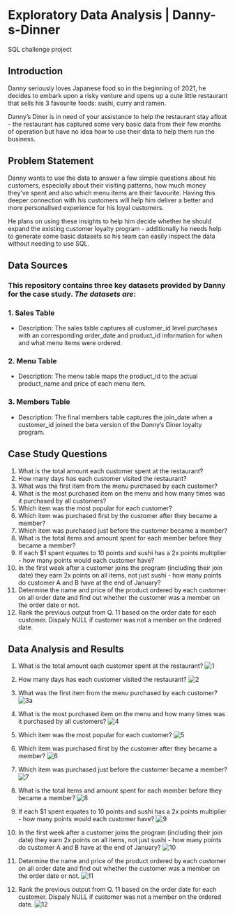 # Exploratory Data Analysis | Danny-s-Dinner
SQL challenge project
## Introduction
Danny seriously loves Japanese food so in the beginning of 2021, he decides to embark upon a risky venture and opens up a cute little restaurant that sells his 3 favourite foods: sushi, curry and ramen.

Danny’s Diner is in need of your assistance to help the restaurant stay afloat - the restaurant has captured some very basic data from their few months of operation but have no idea how to use their data to help them run the business.
## Problem Statement
Danny wants to use the data to answer a few simple questions about his customers, especially about their visiting patterns, how much money they’ve spent and also which menu items are their favourite. Having this deeper connection with his customers will help him deliver a better and more personalised experience for his loyal customers.

He plans on using these insights to help him decide whether he should expand the existing customer loyalty program - additionally he needs help to generate some basic datasets so his team can easily inspect the data without needing to use SQL.
## Data Sources
### This repository contains three key datasets provided by Danny for the case study. _The datasets are_:
### 1. Sales Table
  * Description: The sales table captures all customer_id level purchases with an corresponding order_date and product_id information for when and what menu items were ordered.
### 2. Menu Table
  * Description: The menu table maps the product_id to the actual product_name and price of each menu item.
### 3. Members Table
  * Description: The final members table captures the join_date when a customer_id joined the beta version of the Danny’s Diner loyalty program.
## Case Study Questions
1.  What is the total amount each customer spent at the restaurant?
2.  How many days has each customer visited the restaurant?
3.  What was the first item from the menu purchased by each customer?
4.  What is the most purchased item on the menu and how many times was it purchased by all customers?
5.  Which item was the most popular for each customer?
6.  Which item was purchased first by the customer after they became a member?
7.  Which item was purchased just before the customer became a member?
8.  What is the total items and amount spent for each member before they became a member?
9.  If each $1 spent equates to 10 points and sushi has a 2x points multiplier - how many points would each customer have?
10. In the first week after a customer joins the program (including their join date) they earn 2x points on all items, not just sushi - how many points do customer A and B have at the end of January?
11. Determine the name and price of the product ordered by each customer on all order date and find out whether the customer was a member on the order date or not.
12. Rank the previous output from Q. 11 based on the order date for each customer. Dispaly NULL if customer was not a member on the ordered date.

## Data Analysis and Results
1.  What is the total amount each customer spent at the restaurant?
  ![1](https://github.com/user-attachments/assets/859af596-32d8-4efe-98bb-012d57d26b26)

3.  How many days has each customer visited the restaurant?
  ![2](https://github.com/user-attachments/assets/6fc51192-5b5c-4ba1-84aa-e67ca410b298)

4.  What was the first item from the menu purchased by each customer?
   ![3a](https://github.com/user-attachments/assets/1de3532c-6348-49d7-981c-0678a6bde373)

5.  What is the most purchased item on the menu and how many times was it purchased by all customers?
   ![4](https://github.com/user-attachments/assets/18771932-f59a-4a5e-8c8c-670dc96d4051)

6.  Which item was the most popular for each customer?
   ![5](https://github.com/user-attachments/assets/c3899d39-7212-4eb5-9701-f188582a76dc)

7.  Which item was purchased first by the customer after they became a member?
   ![6](https://github.com/user-attachments/assets/3b038be4-af4d-4985-b47a-91b7016c5e7d)

8.  Which item was purchased just before the customer became a member?
   ![7](https://github.com/user-attachments/assets/eee73600-a7f1-44fa-a346-353c2e04e165)

9.  What is the total items and amount spent for each member before they became a member?
   ![8](https://github.com/user-attachments/assets/48a7f33a-384a-4b5a-8d49-cd9b34a0b5b6)

10.  If each $1 spent equates to 10 points and sushi has a 2x points multiplier - how many points would each customer have?
![9](https://github.com/user-attachments/assets/da89ff3b-f389-419b-b681-4bd8644cd82d)

11. In the first week after a customer joins the program (including their join date) they earn 2x points on all items, not just sushi - how many points do customer A and B have at the end of January?
  ![10](https://github.com/user-attachments/assets/8e7ca941-faf8-419a-bbcd-289c215636aa)

12. Determine the name and price of the product ordered by each customer on all order date and find out whether the customer was a member on the order date or not.
![11](https://github.com/user-attachments/assets/546f016f-a61a-49bc-abf6-f8eae16340ed)

13. Rank the previous output from Q. 11 based on the order date for each customer. Dispaly NULL if customer was not a member on the ordered date.
![12](https://github.com/user-attachments/assets/828e314c-8843-4717-a381-0bd12c0e3935)
